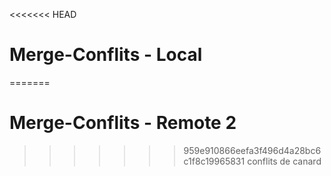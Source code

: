 <<<<<<< HEAD
# Merge-Conflits - Local
=======
# Merge-Conflits - Remote 2
>>>>>>> 959e910866eefa3f496d4a28bc6c1f8c19965831
conflits de canard
